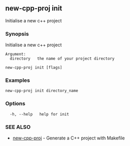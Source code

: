 ## new-cpp-proj init

Initialise a new c++ project

### Synopsis

Initialise a new c++ project

```console
Argument:
  directory   the name of your project directory

new-cpp-proj init [flags]
```

### Examples

```console
new-cpp-proj init directory_name
```

### Options

```console
  -h, --help   help for init
```

### SEE ALSO

- [new-cpp-proj](new-cpp-proj.md) - Generate a C++ project with Makefile

